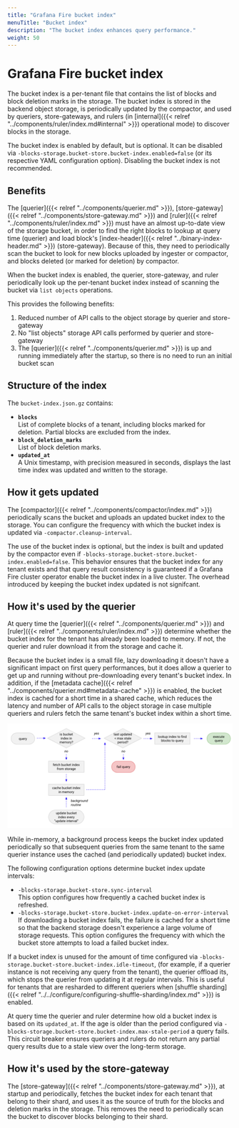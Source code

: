 ```yaml
---
title: "Grafana Fire bucket index"
menuTitle: "Bucket index"
description: "The bucket index enhances query performance."
weight: 50
---
```


# Grafana Fire bucket index

The bucket index is a per-tenant file that contains the list of blocks and block deletion marks in the storage. The bucket index is stored in the backend object storage, is periodically updated by the compactor, and used by queriers, store-gateways, and rulers (in [internal]({{< relref "../components/ruler/index.md#internal" >}}) operational mode) to discover blocks in the storage.

The bucket index is enabled by default, but is optional. It can be disabled via `-blocks-storage.bucket-store.bucket-index.enabled=false` (or its respective YAML configuration option).
Disabling the bucket index is not recommended.

## Benefits

The [querier]({{< relref "../components/querier.md" >}}), [store-gateway]({{< relref "../components/store-gateway.md" >}}) and [ruler]({{< relref "../components/ruler/index.md" >}}) must have an almost up-to-date view of the storage bucket, in order to find the right blocks to lookup at query time (querier) and load block's [index-header]({{< relref "../binary-index-header.md" >}}) (store-gateway).
Because of this, they need to periodically scan the bucket to look for new blocks uploaded by ingester or compactor, and blocks deleted (or marked for deletion) by compactor.

When the bucket index is enabled, the querier, store-gateway, and ruler periodically look up the per-tenant bucket index instead of scanning the bucket via `list objects` operations.

This provides the following benefits:

1. Reduced number of API calls to the object storage by querier and store-gateway
1. No "list objects" storage API calls performed by querier and store-gateway
1. The [querier]({{< relref "../components/querier.md" >}}) is up and running immediately after the startup, so there is no need to run an initial bucket scan

## Structure of the index

The `bucket-index.json.gz` contains:

- **`blocks`**<br />
  List of complete blocks of a tenant, including blocks marked for deletion. Partial blocks are excluded from the index.
- **`block_deletion_marks`**<br />
  List of block deletion marks.
- **`updated_at`**<br />
  A Unix timestamp, with precision measured in seconds, displays the last time index was updated and written to the storage.

## How it gets updated

The [compactor]({{< relref "../components/compactor/index.md" >}}) periodically scans the bucket and uploads an updated bucket index to the storage.
You can configure the frequency with which the bucket index is updated via `-compactor.cleanup-interval`.

The use of the bucket index is optional, but the index is built and updated by the compactor even if `-blocks-storage.bucket-store.bucket-index.enabled=false`.
This behavior ensures that the bucket index for any tenant exists and that query result consistency is guaranteed if a Grafana Fire cluster operator enable the bucket index in a live cluster.
The overhead introduced by keeping the bucket index updated is not signifcant.

## How it's used by the querier

At query time the [querier]({{< relref "../components/querier.md" >}}) and [ruler]({{< relref "../components/ruler/index.md" >}}) determine whether the bucket index for the tenant has already been loaded to memory.
If not, the querier and ruler download it from the storage and cache it.

Because the bucket index is a small file, lazy downloading it doesn't have a significant impact on first query performances, but it does allow a querier to get up and running without pre-downloading every tenant's bucket index.
In addition, if the [metadata cache]({{< relref "../components/querier.md#metadata-cache" >}}) is enabled, the bucket index is cached for a short time in a shared cache, which reduces the latency and number of API calls to the object storage in case multiple queriers and rulers fetch the same tenant's bucket index within a short time.

![Querier - Bucket index](bucket-index-querier-workflow.png)

<!-- Diagram source at https://docs.google.com/presentation/d/1bHp8_zcoWCYoNU2AhO2lSagQyuIrghkCncViSqn14cU/edit -->

While in-memory, a background process keeps the bucket index updated periodically so that subsequent queries from the same tenant to the same querier instance uses the cached (and periodically updated) bucket index.

The following configuration options determine bucket index update intervals:

- `-blocks-storage.bucket-store.sync-interval`<br />
  This option configures how frequently a cached bucket index is refreshed.
- `-blocks-storage.bucket-store.bucket-index.update-on-error-interval`<br />
  If downloading a bucket index fails, the failure is cached for a short time so that the backend storage doesn't experience a large volume of storage requests.
  This option configures the frequency with which the bucket store attempts to load a failed bucket index.

If a bucket index is unused for the amount of time configured via `-blocks-storage.bucket-store.bucket-index.idle-timeout`, (for example, if a querier instance is not receiving any query from the tenant), the querier offload its, which stops the querier from updating it at regular intervals.
This is useful for tenants that are resharded to different queriers when [shuffle sharding]({{< relref "../../configure/configuring-shuffle-sharding/index.md" >}}) is enabled.

At query time the querier and ruler determine how old a bucket index is based on its `updated_at`.
If the age is older than the period configured via `-blocks-storage.bucket-store.bucket-index.max-stale-period` a query fails.
This circuit breaker ensures queriers and rulers do not return any partial query results due to a stale view over the long-term storage.

## How it's used by the store-gateway

The [store-gateway]({{< relref "../components/store-gateway.md" >}}), at startup and periodically, fetches the bucket index for each tenant that belong to their shard, and uses it as the source of truth for the blocks and deletion marks in the storage. This removes the need to periodically scan the bucket to discover blocks belonging to their shard.
